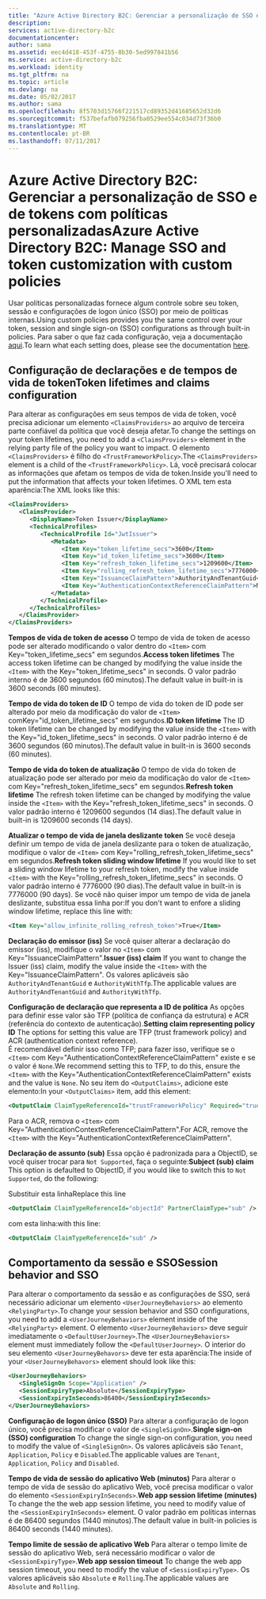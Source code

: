 ```yaml
---
title: "Azure Active Directory B2C: Gerenciar a personalização de SSO e de tokens com políticas personalizadas | Microsoft Docs"
description: 
services: active-directory-b2c
documentationcenter: 
author: sama
ms.assetid: eec4d418-453f-4755-8b30-5ed997841b56
ms.service: active-directory-b2c
ms.workload: identity
ms.tgt_pltfrm: na
ms.topic: article
ms.devlang: na
ms.date: 05/02/2017
ms.author: sama
ms.openlocfilehash: 8f5703d15766f221517cd89352d41685652d32d6
ms.sourcegitcommit: f537befafb079256fba0529ee554c034d73f36b0
ms.translationtype: MT
ms.contentlocale: pt-BR
ms.lasthandoff: 07/11/2017
---
```

# <a name="azure-active-directory-b2c-manage-sso-and-token-customization-with-custom-policies"></a><span data-ttu-id="6d0d4-102">Azure Active Directory B2C: Gerenciar a personalização de SSO e de tokens com políticas personalizadas</span><span class="sxs-lookup"><span data-stu-id="6d0d4-102">Azure Active Directory B2C: Manage SSO and token customization with custom policies</span></span>
<span data-ttu-id="6d0d4-103">Usar políticas personalizadas fornece algum controle sobre seu token, sessão e configurações de logon único (SSO) por meio de políticas internas.</span><span class="sxs-lookup"><span data-stu-id="6d0d4-103">Using custom policies provides you the same control over your token, session and single sign-on (SSO) configurations as through built-in policies.</span></span>  <span data-ttu-id="6d0d4-104">Para saber o que faz cada configuração, veja a documentação [aqui](#active-directory-b2c-token-session-sso).</span><span class="sxs-lookup"><span data-stu-id="6d0d4-104">To learn what each setting does, please see the documentation [here](#active-directory-b2c-token-session-sso).</span></span>

## <a name="token-lifetimes-and-claims-configuration"></a><span data-ttu-id="6d0d4-105">Configuração de declarações e de tempos de vida de token</span><span class="sxs-lookup"><span data-stu-id="6d0d4-105">Token lifetimes and claims configuration</span></span>
<span data-ttu-id="6d0d4-106">Para alterar as configurações em seus tempos de vida de token, você precisa adicionar um elemento `<ClaimsProviders>` ao arquivo de terceira parte confiável da política que você deseja afetar.</span><span class="sxs-lookup"><span data-stu-id="6d0d4-106">To change the settings on your token lifetimes, you need to add a `<ClaimsProviders>` element in the relying party file of the policy you want to impact.</span></span>  <span data-ttu-id="6d0d4-107">O elemento `<ClaimsProviders>` é filho do `<TrustFrameworkPolicy>`.</span><span class="sxs-lookup"><span data-stu-id="6d0d4-107">The `<ClaimsProviders>` element is a child of the `<TrustFrameworkPolicy>`.</span></span>  <span data-ttu-id="6d0d4-108">Lá, você precisará colocar as informações que afetam os tempos de vida de token.</span><span class="sxs-lookup"><span data-stu-id="6d0d4-108">Inside you'll need to put the information that affects your token lifetimes.</span></span>  <span data-ttu-id="6d0d4-109">O XML tem esta aparência:</span><span class="sxs-lookup"><span data-stu-id="6d0d4-109">The XML looks like this:</span></span>

```XML
<ClaimsProviders>
   <ClaimsProvider>
      <DisplayName>Token Issuer</DisplayName>
      <TechnicalProfiles>
         <TechnicalProfile Id="JwtIssuer">
            <Metadata>
               <Item Key="token_lifetime_secs">3600</Item>
               <Item Key="id_token_lifetime_secs">3600</Item>
               <Item Key="refresh_token_lifetime_secs">1209600</Item>
               <Item Key="rolling_refresh_token_lifetime_secs">7776000</Item>
               <Item Key="IssuanceClaimPattern">AuthorityAndTenantGuid</Item>
               <Item Key="AuthenticationContextReferenceClaimPattern">None</Item>
            </Metadata>
         </TechnicalProfile>
      </TechnicalProfiles>
   </ClaimsProvider>
</ClaimsProviders>
```

<span data-ttu-id="6d0d4-110">**Tempos de vida de token de acesso** O tempo de vida de token de acesso pode ser alterado modificando o valor dentro do `<Item>` com Key="token_lifetime_secs" em segundos.</span><span class="sxs-lookup"><span data-stu-id="6d0d4-110">**Access token lifetimes** The access token lifetime can be changed by modifying the value inside the `<Item>` with the Key="token_lifetime_secs" in seconds.</span></span>  <span data-ttu-id="6d0d4-111">O valor padrão interno é de 3600 segundos (60 minutos).</span><span class="sxs-lookup"><span data-stu-id="6d0d4-111">The default value in built-in is 3600 seconds (60 minutes).</span></span>

<span data-ttu-id="6d0d4-112">**Tempo de vida do token de ID** O tempo de vida do token de ID pode ser alterado por meio da modificação do valor de `<Item>` comKey="id_token_lifetime_secs" em segundos.</span><span class="sxs-lookup"><span data-stu-id="6d0d4-112">**ID token lifetime** The ID token lifetime can be changed by modifying the value inside the `<Item>` with the Key="id_token_lifetime_secs" in seconds.</span></span>  <span data-ttu-id="6d0d4-113">O valor padrão interno é de 3600 segundos (60 minutos).</span><span class="sxs-lookup"><span data-stu-id="6d0d4-113">The default value in built-in is 3600 seconds (60 minutes).</span></span>

<span data-ttu-id="6d0d4-114">**Tempo de vida do token de atualização** O tempo de vida do token de atualização pode ser alterado por meio da modificação do valor de `<Item>` com Key="refresh_token_lifetime_secs" em segundos.</span><span class="sxs-lookup"><span data-stu-id="6d0d4-114">**Refresh token lifetime** The refresh token lifetime can be changed by modifying the value inside the `<Item>` with the Key="refresh_token_lifetime_secs" in seconds.</span></span>  <span data-ttu-id="6d0d4-115">O valor padrão interno é 1209600 segundos (14 dias).</span><span class="sxs-lookup"><span data-stu-id="6d0d4-115">The default value in built-in is 1209600 seconds (14 days).</span></span>

<span data-ttu-id="6d0d4-116">**Atualizar o tempo de vida de janela deslizante token** Se você deseja definir um tempo de vida de janela deslizante para o token de atualização, modifique o valor de `<Item>` com Key="rolling_refresh_token_lifetime_secs" em segundos.</span><span class="sxs-lookup"><span data-stu-id="6d0d4-116">**Refresh token sliding window lifetime** If you would like to set a sliding window lifetime to your refresh token, modify the value inside `<Item>` with the Key="rolling_refresh_token_lifetime_secs" in seconds.</span></span>  <span data-ttu-id="6d0d4-117">O valor padrão interno é 7776000 (90 dias).</span><span class="sxs-lookup"><span data-stu-id="6d0d4-117">The default value in built-in is 7776000 (90 days).</span></span>  <span data-ttu-id="6d0d4-118">Se você não quiser impor um tempo de vida de janela deslizante, substitua essa linha por:</span><span class="sxs-lookup"><span data-stu-id="6d0d4-118">If you don't want to enfore a sliding window lifetime, replace this line with:</span></span>
```XML
<Item Key="allow_infinite_rolling_refresh_token">True</Item>
```

<span data-ttu-id="6d0d4-119">**Declaração do emissor (iss)** Se você quiser alterar a declaração do emissor (iss), modifique o valor no `<Item>` com Key="IssuanceClaimPattern".</span><span class="sxs-lookup"><span data-stu-id="6d0d4-119">**Issuer (iss) claim** If you want to change the Issuer (iss) claim, modify the value inside the `<Item>` with the Key="IssuanceClaimPattern".</span></span>  <span data-ttu-id="6d0d4-120">Os valores aplicáveis são `AuthorityAndTenantGuid` e `AuthorityWithTfp`.</span><span class="sxs-lookup"><span data-stu-id="6d0d4-120">The applicable values are `AuthorityAndTenantGuid` and `AuthorityWithTfp`.</span></span>

<span data-ttu-id="6d0d4-121">**Configuração de declaração que representa a ID de política** As opções para definir esse valor são TFP (política de confiança da estrutura) e ACR (referência do contexto de autenticação).</span><span class="sxs-lookup"><span data-stu-id="6d0d4-121">**Setting claim representing policy ID** The options for setting this value are TFP (trust framework policy) and ACR (authentication context reference).</span></span>  
<span data-ttu-id="6d0d4-122">É recomendável definir isso como TFP; para fazer isso, verifique se o `<Item>` com Key="AuthenticationContextReferenceClaimPattern" existe e se o valor é `None`.</span><span class="sxs-lookup"><span data-stu-id="6d0d4-122">We recommend setting this to TFP, to do this, ensure the `<Item>` with the Key="AuthenticationContextReferenceClaimPattern" exists and the value is `None`.</span></span>
<span data-ttu-id="6d0d4-123">No seu item do `<OutputClaims>`, adicione este elemento:</span><span class="sxs-lookup"><span data-stu-id="6d0d4-123">In your `<OutputClaims>` item, add this element:</span></span>
```XML
<OutputClaim ClaimTypeReferenceId="trustFrameworkPolicy" Required="true" DefaultValue="{policy}" />
```
<span data-ttu-id="6d0d4-124">Para o ACR, remova o `<Item>` com Key="AuthenticationContextReferenceClaimPattern".</span><span class="sxs-lookup"><span data-stu-id="6d0d4-124">For ACR, remove the `<Item>` with the Key="AuthenticationContextReferenceClaimPattern".</span></span>

<span data-ttu-id="6d0d4-125">**Declaração de assunto (sub)** Essa opção é padronizada para a ObjectID, se você quiser trocar para `Not Supported`, faça o seguinte:</span><span class="sxs-lookup"><span data-stu-id="6d0d4-125">**Subject (sub) claim** This option is defaulted to ObjectID, if you would like to switch this to `Not Supported`, do the following:</span></span>

<span data-ttu-id="6d0d4-126">Substituir esta linha</span><span class="sxs-lookup"><span data-stu-id="6d0d4-126">Replace this line</span></span> 
```XML
<OutputClaim ClaimTypeReferenceId="objectId" PartnerClaimType="sub" />
```
<span data-ttu-id="6d0d4-127">com esta linha:</span><span class="sxs-lookup"><span data-stu-id="6d0d4-127">with this line:</span></span>
```XML
<OutputClaim ClaimTypeReferenceId="sub" />
```

## <a name="session-behavior-and-sso"></a><span data-ttu-id="6d0d4-128">Comportamento da sessão e SSO</span><span class="sxs-lookup"><span data-stu-id="6d0d4-128">Session behavior and SSO</span></span>
<span data-ttu-id="6d0d4-129">Para alterar o comportamento da sessão e as configurações de SSO, será necessário adicionar um elemento `<UserJourneyBehaviors>` ao elemento `<RelyingParty>`.</span><span class="sxs-lookup"><span data-stu-id="6d0d4-129">To change your session behavior and SSO configurations, you need to add a `<UserJourneyBehaviors>` element inside of the `<RelyingParty>` element.</span></span>  <span data-ttu-id="6d0d4-130">O elemento `<UserJourneyBehaviors>` deve seguir imediatamente o `<DefaultUserJourney>`.</span><span class="sxs-lookup"><span data-stu-id="6d0d4-130">The `<UserJourneyBehaviors>` element must immediately follow the `<DefaultUserJourney>`.</span></span>  <span data-ttu-id="6d0d4-131">O interior do seu elemento `<UserJourneyBehavors>` deve ter esta aparência:</span><span class="sxs-lookup"><span data-stu-id="6d0d4-131">The inside of your `<UserJourneyBehavors>` element should look like this:</span></span>

```XML
<UserJourneyBehaviors>
   <SingleSignOn Scope="Application" />
   <SessionExpiryType>Absolute</SessionExpiryType>
   <SessionExpiryInSeconds>86400</SessionExpiryInSeconds>
</UserJourneyBehaviors>
```
<span data-ttu-id="6d0d4-132">**Configuração de logon único (SSO)** Para alterar a configuração de logon único, você precisa modificar o valor de `<SingleSignOn>`.</span><span class="sxs-lookup"><span data-stu-id="6d0d4-132">**Single sign-on (SSO) configuration** To change the single sign-on configuration, you need to modify the value of `<SingleSignOn>`.</span></span>  <span data-ttu-id="6d0d4-133">Os valores aplicáveis são `Tenant`, `Application`, `Policy` e `Disabled`.</span><span class="sxs-lookup"><span data-stu-id="6d0d4-133">The applicable values are `Tenant`, `Application`, `Policy` and `Disabled`.</span></span> 

<span data-ttu-id="6d0d4-134">**Tempo de vida de sessão do aplicativo Web (minutos)** Para alterar o tempo de vida de sessão do aplicativo Web, você precisa modificar o valor do elemento `<SessionExpiryInSeconds>`.</span><span class="sxs-lookup"><span data-stu-id="6d0d4-134">**Web app session lifetime (minutes)** To change the the web app session lifetime, you need to modify value of the `<SessionExpiryInSeconds>` element.</span></span>  <span data-ttu-id="6d0d4-135">O valor padrão em políticas internas é de 86400 segundos (1440 minutos).</span><span class="sxs-lookup"><span data-stu-id="6d0d4-135">The default value in built-in policies is 86400 seconds (1440 minutes).</span></span>

<span data-ttu-id="6d0d4-136">**Tempo limite de sessão de aplicativo Web** Para alterar o tempo limite de sessão do aplicativo Web, será necessário modificar o valor de `<SessionExpiryType>`.</span><span class="sxs-lookup"><span data-stu-id="6d0d4-136">**Web app session timeout** To change the web app session timeout, you need to modify the value of `<SessionExpiryType>`.</span></span>  <span data-ttu-id="6d0d4-137">Os valores aplicáveis são `Absolute` e `Rolling`.</span><span class="sxs-lookup"><span data-stu-id="6d0d4-137">The applicable values are `Absolute` and `Rolling`.</span></span>

